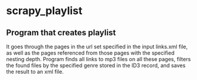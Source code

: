 # scrapy_playlist
## Program that creates playlist

It goes through the pages in the url set specified in the input links.xml file,
as well as the pages referenced from those pages with the specified nesting depth. Program finds all links to mp3 files on all these pages, 
filters the found files by the specified genre stored in the ID3 record, and saves the result to an xml file.
